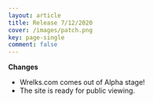 ```yaml
---
layout: article
title: Release 7/12/2020
cover: /images/patch.png
key: page-single
comment: false
---
```

   
   
   
**Changes**

- Wrelks.com comes out of Alpha stage! 
- The site is ready for public viewing.

